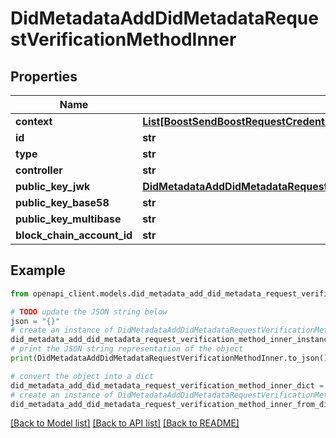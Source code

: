 # DidMetadataAddDidMetadataRequestVerificationMethodInner


## Properties

Name | Type | Description | Notes
------------ | ------------- | ------------- | -------------
**context** | [**List[BoostSendBoostRequestCredentialAnyOfContextInner]**](BoostSendBoostRequestCredentialAnyOfContextInner.md) |  | [optional] 
**id** | **str** |  | 
**type** | **str** |  | 
**controller** | **str** |  | 
**public_key_jwk** | [**DidMetadataAddDidMetadataRequestVerificationMethodInnerAnyOfPublicKeyJwk**](DidMetadataAddDidMetadataRequestVerificationMethodInnerAnyOfPublicKeyJwk.md) |  | [optional] 
**public_key_base58** | **str** |  | [optional] 
**public_key_multibase** | **str** |  | [optional] 
**block_chain_account_id** | **str** |  | [optional] 

## Example

```python
from openapi_client.models.did_metadata_add_did_metadata_request_verification_method_inner import DidMetadataAddDidMetadataRequestVerificationMethodInner

# TODO update the JSON string below
json = "{}"
# create an instance of DidMetadataAddDidMetadataRequestVerificationMethodInner from a JSON string
did_metadata_add_did_metadata_request_verification_method_inner_instance = DidMetadataAddDidMetadataRequestVerificationMethodInner.from_json(json)
# print the JSON string representation of the object
print(DidMetadataAddDidMetadataRequestVerificationMethodInner.to_json())

# convert the object into a dict
did_metadata_add_did_metadata_request_verification_method_inner_dict = did_metadata_add_did_metadata_request_verification_method_inner_instance.to_dict()
# create an instance of DidMetadataAddDidMetadataRequestVerificationMethodInner from a dict
did_metadata_add_did_metadata_request_verification_method_inner_from_dict = DidMetadataAddDidMetadataRequestVerificationMethodInner.from_dict(did_metadata_add_did_metadata_request_verification_method_inner_dict)
```
[[Back to Model list]](../README.md#documentation-for-models) [[Back to API list]](../README.md#documentation-for-api-endpoints) [[Back to README]](../README.md)



